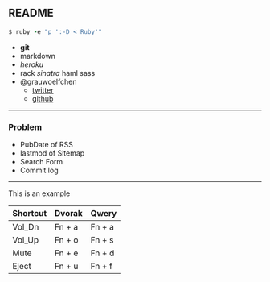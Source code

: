 ## README

```ruby
$ ruby -e "p ':-D < Ruby'"
```

* __git__
* markdown
* *heroku*
* rack *sinatra* haml sass
* @grauwoelfchen
  - [twitter](http://twitter.com/grauwoelfchen)
  - [github](http://github.com/grauwoelfchen)

*****

### Problem

- PubDate of RSS
- lastmod of Sitemap
- Search Form
- Commit log

-----

This is an example

Shortcut | Dvorak | Qwery
---------|--------|---------
Vol_Dn   | Fn + a | Fn + a
Vol_Up   | Fn + o | Fn + s
Mute     | Fn + e | Fn + d
Eject    | Fn + u | Fn + f

<script src="https://gist.github.com/2763919.js?file=shop2.erl"></script>

